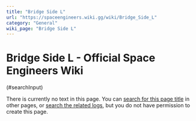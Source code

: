```yaml
---
title: "Bridge Side L"
url: "https://spaceengineers.wiki.gg/wiki/Bridge_Side_L"
category: "General"
wiki_page: "Bridge Side L"
---
```


# Bridge Side L - Official Space Engineers Wiki

(#searchInput)

There is currently no text in this page. You can [search for this page title](https://spaceengineers.wiki.gg/wiki/Special:Search/Bridge_Side_L "Special:Search/Bridge Side L") in other pages, or [search the related logs](https://spaceengineers.wiki.gg/wiki/Special:Log?page=Bridge_Side_L), but you do not have permission to create this page.